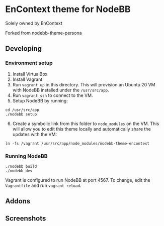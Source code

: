 EnContext theme for NodeBB
====================
Solely owned by EnContext

Forked from nodebb-theme-persona


## Developing

### Environment setup

1.  Install VirtualBox
2. Install Vagrant
3. Run `vagrant up` in this directory. This will provision an Ubuntu 20 VM with NodeBB installed under the `/usr/src/app`.
4. Run `vagrant ssh` to connect to the VM.
5. Setup NodeBB by running:
```
cd /usr/src/app
./nodebb setup
```
6. Create a symbolic link from this folder to `node_modules` on the VM. This will allow you to edit this theme locally and automatically share the updates with the VM:
```
ln -fs /vagrant /usr/src/app/node_modules/nodebb-theme-encontext
```

### Running NodeBB

```
./nodebb build
./nodebb dev
```
Vagrant is configured to run NodeBB at port 4567. To change, edit the `Vagrantfile` and run `vagrant reload`.

## Addons


## Screenshots


